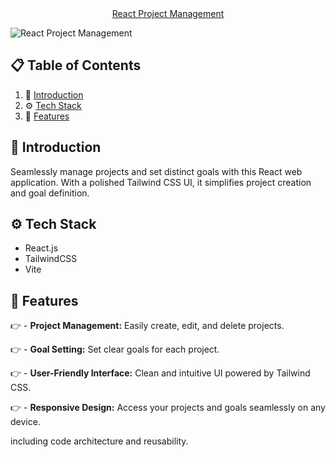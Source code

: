 <div align="center">
  <a href="https://reactjs-project-management.netlify.app/" align="center" target="_blank" rel="noreferrer">React Project Management</a>
</div>

![React Project Management](https://github.com/Bharathkdev/react-project-management/assets/46343966/aef6e811-947c-4ff6-afb4-fbb7516e9a3a)

## 📋 <a name="table">Table of Contents</a>

1. 🤖 [Introduction](#introduction)
2. ⚙️ [Tech Stack](#tech-stack)
3. 🔋 [Features](#features)

## <a name="introduction">🤖 Introduction</a>

Seamlessly manage projects and set distinct goals with this React web application. With a polished Tailwind CSS UI, it simplifies project creation and goal definition.

## <a name="tech-stack">⚙️ Tech Stack</a>

- React.js
- TailwindCSS
- Vite

## <a name="features">🔋 Features</a>

👉 - **Project Management:** Easily create, edit, and delete projects.

👉 - **Goal Setting:** Set clear goals for each project.

👉 - **User-Friendly Interface:** Clean and intuitive UI powered by Tailwind CSS.

👉 - **Responsive Design:** Access your projects and goals seamlessly on any device.

including code architecture and reusability.
